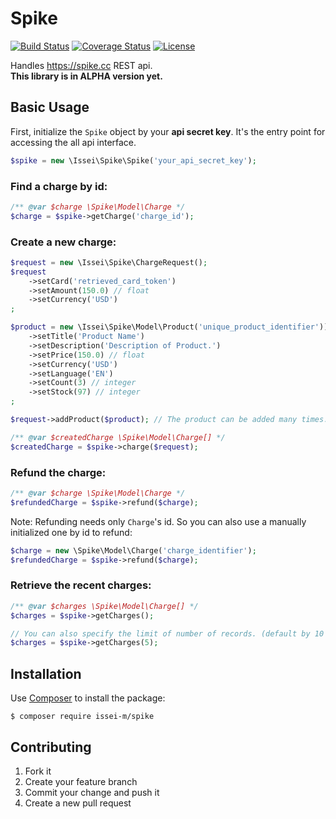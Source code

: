 Spike
=====

[![Build Status](https://travis-ci.org/issei-m/spike.svg)](https://travis-ci.org/issei-m/spike)
[![Coverage Status](https://coveralls.io/repos/issei-m/spike/badge.png?branch=coveralls)](https://coveralls.io/r/issei-m/spike?branch=coveralls)
[![License](https://poser.pugx.org/issei-m/spike/license.svg)](https://packagist.org/packages/issei-m/spike)

Handles https://spike.cc REST api.  
**This library is in ALPHA version yet.**

Basic Usage
-----------

First, initialize the `Spike` object by your **api secret key**. It's the entry point for accessing the all api interface.

```php
$spike = new \Issei\Spike\Spike('your_api_secret_key');
```

### Find a charge by id:

```php
/** @var $charge \Spike\Model\Charge */
$charge = $spike->getCharge('charge_id');
```

### Create a new charge:

```php
$request = new \Issei\Spike\ChargeRequest();
$request
    ->setCard('retrieved_card_token')
    ->setAmount(150.0) // float
    ->setCurrency('USD')
;    

$product = new \Issei\Spike\Model\Product('unique_product_identifier'))
    ->setTitle('Product Name')
    ->setDescription('Description of Product.')
    ->setPrice(150.0) // float
    ->setCurrency('USD')
    ->setLanguage('EN')
    ->setCount(3) // integer
    ->setStock(97) // integer
;

$request->addProduct($product); // The product can be added many times.

/** @var $createdCharge \Spike\Model\Charge[] */
$createdCharge = $spike->charge($request);
```

### Refund the charge:

```php
/** @var $charge \Spike\Model\Charge */
$refundedCharge = $spike->refund($charge);
```

Note: Refunding needs only `Charge`'s id. So you can also use a manually initialized one by id to refund:

```php
$charge = new \Spike\Model\Charge('charge_identifier');
$refundedCharge = $spike->refund($charge);
```

### Retrieve the recent charges:

```php
/** @var $charges \Spike\Model\Charge[] */
$charges = $spike->getCharges();

// You can also specify the limit of number of records. (default by 10 records)
$charges = $spike->getCharges(5);
```

Installation
------------

Use [Composer] to install the package:

```
$ composer require issei-m/spike
```

Contributing
------------

1. Fork it
2. Create your feature branch
3. Commit your change and push it
4. Create a new pull request

[Composer]: https://getcomposer.org
[@Issei_M]: https://twitter.com/Issei_M
